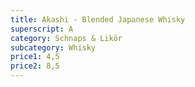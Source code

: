 ```yaml
---
title: Akashi - Blended Japanese Whisky
superscript: A
category: Schnaps & Likör
subcategory: Whisky
price1: 4,5
price2: 8,5
---
```

